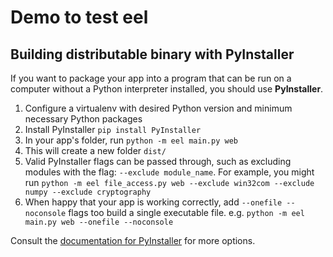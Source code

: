# Demo to test eel

## Building distributable binary with PyInstaller

If you want to package your app into a program that can be run on a computer without a
Python interpreter installed, you should use **PyInstaller**.

1. Configure a virtualenv with desired Python version and minimum necessary Python
   packages
2. Install PyInstaller `pip install PyInstaller`
3. In your app's folder, run `python -m eel main.py web`
4. This will create a new folder `dist/`
5. Valid PyInstaller flags can be passed through, such as excluding modules with the
   flag: `--exclude module_name`. For example, you might run `python -m eel file_access.py web --exclude win32com --exclude numpy --exclude cryptography`
6. When happy that your app is working correctly, add `--onefile --noconsole` flags too
   build a single executable file. e.g. `python -m eel main.py web --onefile --noconsole`

Consult the [documentation for PyInstaller](http://PyInstaller.readthedocs.io/en/stable/) for more options.
